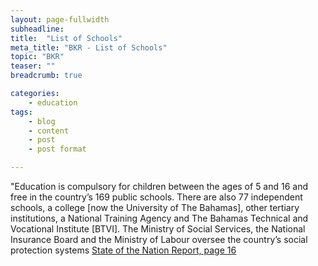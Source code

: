 ```yaml
---
layout: page-fullwidth
subheadline:
title:  "List of Schools"
meta_title: "BKR - List of Schools"
topic: "BKR"
teaser: ""
breadcrumb: true

categories:
    - education
tags:
    - blog
    - content
    - post
    - post format

---
```

"Education is compulsory for children between the ages of 5 and 16 and free in the country’s 169 public schools. There are also 77 independent schools, a college [now the University of The Bahamas], other tertiary institutions, a National Training Agency and The Bahamas Technical and Vocational Institute [BTVI]. The Ministry of Social Services, the National Insurance Board and the Ministry of Labour oversee the country’s social protection systems [State of the Nation Report, page 16][1]

[1]: http://www.vision2040bahamas.org/media/uploads/State_of_the_Nation_Summary_Report.pdf